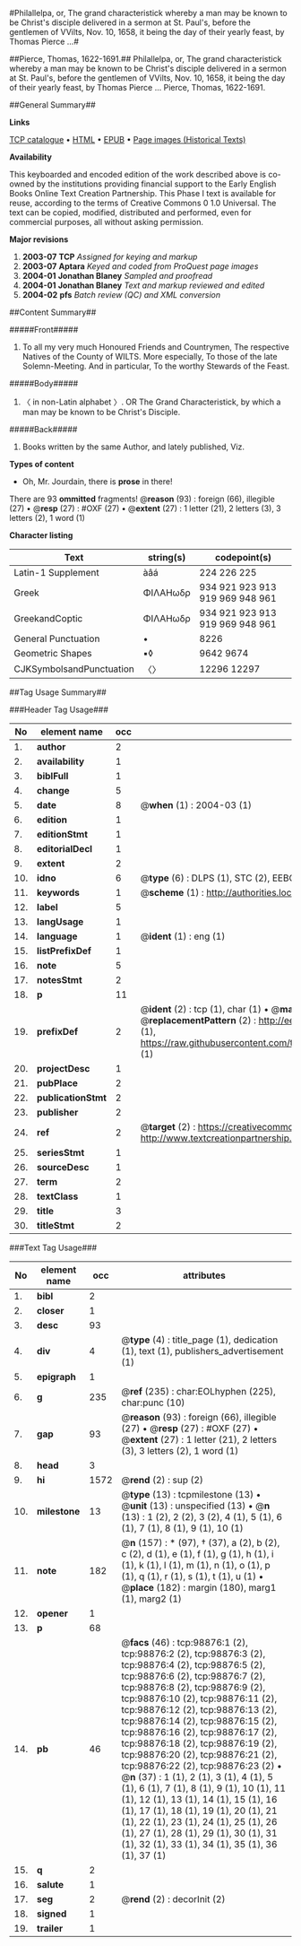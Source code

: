 #Philallelpa, or, The grand characteristick whereby a man may be known to be Christ's disciple delivered in a sermon at St. Paul's, before the gentlemen of VVilts, Nov. 10, 1658, it being the day of their yearly feast, by Thomas Pierce ...#

##Pierce, Thomas, 1622-1691.##
Philallelpa, or, The grand characteristick whereby a man may be known to be Christ's disciple delivered in a sermon at St. Paul's, before the gentlemen of VVilts, Nov. 10, 1658, it being the day of their yearly feast, by Thomas Pierce ...
Pierce, Thomas, 1622-1691.

##General Summary##

**Links**

[TCP catalogue](http://www.ota.ox.ac.uk/tcp/)  • 
[HTML](http://tei.it.ox.ac.uk/tcp/Texts-HTML/free/A54/A54848.html)  • 
[EPUB](http://tei.it.ox.ac.uk/tcp/Texts-EPUB/free/A54/A54848.epub) • 
[Page images (Historical Texts)](https://data.historicaltexts.jisc.ac.uk/view?pubId=eebo-13295256e&pageId=eebo-13295256e-98876-1)

**Availability**

This keyboarded and encoded edition of the
	       work described above is co-owned by the institutions
	       providing financial support to the Early English Books
	       Online Text Creation Partnership. This Phase I text is
	       available for reuse, according to the terms of Creative
	       Commons 0 1.0 Universal. The text can be copied,
	       modified, distributed and performed, even for
	       commercial purposes, all without asking permission.

**Major revisions**

1. __2003-07__ __TCP__ *Assigned for keying and markup*
1. __2003-07__ __Aptara__ *Keyed and coded from ProQuest page images*
1. __2004-01__ __Jonathan Blaney__ *Sampled and proofread*
1. __2004-01__ __Jonathan Blaney__ *Text and markup reviewed and edited*
1. __2004-02__ __pfs__ *Batch review (QC) and XML conversion*

##Content Summary##

#####Front#####

1. To all my very much Honoured Friends
and Countrymen,
The respective Natives of the County of WILTS.
More especially,
To those of the late Solemn-Meeting.
And in particular,
To the worthy Stewards of the Feast.

#####Body#####

1. 〈 in non-Latin alphabet 〉.
OR
The Grand Characteristick, by
which a man may be known to be
Christ's Disciple.

#####Back#####

1. Books written by the same Author, and
lately published, Viz.

**Types of content**

  * Oh, Mr. Jourdain, there is **prose** in there!

There are 93 **ommitted** fragments! 
 @__reason__ (93) : foreign (66), illegible (27)  •  @__resp__ (27) : #OXF (27)  •  @__extent__ (27) : 1 letter (21), 2 letters (3), 3 letters (2), 1 word (1)

**Character listing**


|Text|string(s)|codepoint(s)|
|---|---|---|
|Latin-1 Supplement|àâá|224 226 225|
|Greek|ΦΙΛΑΗωδρ|934 921 923 913 919 969 948 961|
|GreekandCoptic|ΦΙΛΑΗωδρ|934 921 923 913 919 969 948 961|
|General Punctuation|•|8226|
|Geometric Shapes|▪◊|9642 9674|
|CJKSymbolsandPunctuation|〈〉|12296 12297|

##Tag Usage Summary##

###Header Tag Usage###

|No|element name|occ|attributes|
|---|---|---|---|
|1.|__author__|2||
|2.|__availability__|1||
|3.|__biblFull__|1||
|4.|__change__|5||
|5.|__date__|8| @__when__ (1) : 2004-03 (1)|
|6.|__edition__|1||
|7.|__editionStmt__|1||
|8.|__editorialDecl__|1||
|9.|__extent__|2||
|10.|__idno__|6| @__type__ (6) : DLPS (1), STC (2), EEBO-CITATION (1), OCLC (1), VID (1)|
|11.|__keywords__|1| @__scheme__ (1) : http://authorities.loc.gov/ (1)|
|12.|__label__|5||
|13.|__langUsage__|1||
|14.|__language__|1| @__ident__ (1) : eng (1)|
|15.|__listPrefixDef__|1||
|16.|__note__|5||
|17.|__notesStmt__|2||
|18.|__p__|11||
|19.|__prefixDef__|2| @__ident__ (2) : tcp (1), char (1)  •  @__matchPattern__ (2) : ([0-9\-]+):([0-9IVX]+) (1), (.+) (1)  •  @__replacementPattern__ (2) : http://eebo.chadwyck.com/downloadtiff?vid=$1&page=$2 (1), https://raw.githubusercontent.com/textcreationpartnership/Texts/master/tcpchars.xml#$1 (1)|
|20.|__projectDesc__|1||
|21.|__pubPlace__|2||
|22.|__publicationStmt__|2||
|23.|__publisher__|2||
|24.|__ref__|2| @__target__ (2) : https://creativecommons.org/publicdomain/zero/1.0/ (1), http://www.textcreationpartnership.org/docs/. (1)|
|25.|__seriesStmt__|1||
|26.|__sourceDesc__|1||
|27.|__term__|2||
|28.|__textClass__|1||
|29.|__title__|3||
|30.|__titleStmt__|2||


###Text Tag Usage###

|No|element name|occ|attributes|
|---|---|---|---|
|1.|__bibl__|2||
|2.|__closer__|1||
|3.|__desc__|93||
|4.|__div__|4| @__type__ (4) : title_page (1), dedication (1), text (1), publishers_advertisement (1)|
|5.|__epigraph__|1||
|6.|__g__|235| @__ref__ (235) : char:EOLhyphen (225), char:punc (10)|
|7.|__gap__|93| @__reason__ (93) : foreign (66), illegible (27)  •  @__resp__ (27) : #OXF (27)  •  @__extent__ (27) : 1 letter (21), 2 letters (3), 3 letters (2), 1 word (1)|
|8.|__head__|3||
|9.|__hi__|1572| @__rend__ (2) : sup (2)|
|10.|__milestone__|13| @__type__ (13) : tcpmilestone (13)  •  @__unit__ (13) : unspecified (13)  •  @__n__ (13) : 1 (2), 2 (2), 3 (2), 4 (1), 5 (1), 6 (1), 7 (1), 8 (1), 9 (1), 10 (1)|
|11.|__note__|182| @__n__ (157) : * (97), † (37), a (2), b (2), c (2), d (1), e (1), f (1), g (1), h (1), i (1), k (1), l (1), m (1), n (1), o (1), p (1), q (1), r (1), s (1), t (1), u (1)  •  @__place__ (182) : margin (180), marg1 (1), marg2 (1)|
|12.|__opener__|1||
|13.|__p__|68||
|14.|__pb__|46| @__facs__ (46) : tcp:98876:1 (2), tcp:98876:2 (2), tcp:98876:3 (2), tcp:98876:4 (2), tcp:98876:5 (2), tcp:98876:6 (2), tcp:98876:7 (2), tcp:98876:8 (2), tcp:98876:9 (2), tcp:98876:10 (2), tcp:98876:11 (2), tcp:98876:12 (2), tcp:98876:13 (2), tcp:98876:14 (2), tcp:98876:15 (2), tcp:98876:16 (2), tcp:98876:17 (2), tcp:98876:18 (2), tcp:98876:19 (2), tcp:98876:20 (2), tcp:98876:21 (2), tcp:98876:22 (2), tcp:98876:23 (2)  •  @__n__ (37) : 1 (1), 2 (1), 3 (1), 4 (1), 5 (1), 6 (1), 7 (1), 8 (1), 9 (1), 10 (1), 11 (1), 12 (1), 13 (1), 14 (1), 15 (1), 16 (1), 17 (1), 18 (1), 19 (1), 20 (1), 21 (1), 22 (1), 23 (1), 24 (1), 25 (1), 26 (1), 27 (1), 28 (1), 29 (1), 30 (1), 31 (1), 32 (1), 33 (1), 34 (1), 35 (1), 36 (1), 37 (1)|
|15.|__q__|2||
|16.|__salute__|1||
|17.|__seg__|2| @__rend__ (2) : decorInit (2)|
|18.|__signed__|1||
|19.|__trailer__|1||
